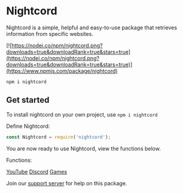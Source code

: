 # Nightcord

Nightcord is a simple, helpful and easy-to-use package that retrieves information from specific websites.

[![https://nodei.co/npm/nightcord.png?downloads=true&downloadRank=true&stars=true](https://nodei.co/npm/nightcord.png?downloads=true&downloadRank=true&stars=true)](https://www.npmjs.com/package/nightcord)

```npm i nightcord```

## Get started

To install nightcord on your own project, use `npm i nightcord`

Define Nightcord:

```js
const Nightcord = require('nightcord');
```

You are now ready to use Nightcord, view the functions below.

Functions:

[YouTube](/nightcord/youtube)
[Discord](/nightcord/discord)
[Games](/nightcord/games)

Join our [support server](https://discord.gg/W88aEhEbbq) for help on this package.
